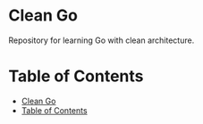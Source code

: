 # Clean Go

Repository for learning Go with clean architecture.

# Table of Contents

- [Clean Go](#clean-go)
- [Table of Contents](#table-of-contents)
